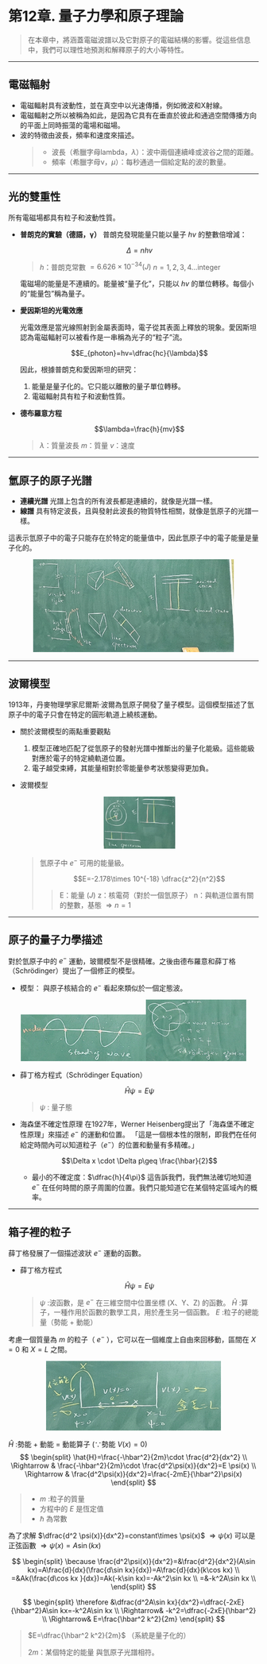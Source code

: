 # 第12章. 量子力學和原子理論

>在本章中，將涵蓋電磁波譜以及它對原子的電磁結構的影響。從這些信息中，我們可以理性地預測和解釋原子的大小等特性。

---

## 電磁輻射

* 電磁輻射具有波動性，並在真空中以光速傳播，例如微波和X射線。
* 電磁輻射之所以被稱為如此，是因為它具有在垂直於彼此和通過空間傳播方向的平面上同時振蕩的電場和磁場。
* 波的特徵由波長，頻率和速度來描述。
  >
  > * 波長（希臘字母lambda，$\lambda$）：波中兩個連續峰或波谷之間的距離。
  > * 頻率（希臘字母ν，$\mu$）：每秒通過一個給定點的波的數量。

---

## 光的雙重性

所有電磁場都具有粒子和波動性質。

* **普朗克的實驗（德語，γ）**
  普朗克發現能量只能以量子 $hv$ 的整數倍增減：

  $$\Delta=nhv$$

  > $h$：普朗克常數 $=6.626\times 10^{-34}(J)$
  > $n=1, 2, 3, 4\dotsc \text{integer}$

  電磁場的能量是不連續的。能量被“量子化”，只能以 $hv$ 的單位轉移。每個小的“能量包”稱為量子。

* **愛因斯坦的光電效應**

  光電效應是當光線照射到金屬表面時，電子從其表面上釋放的現象。愛因斯坦認為電磁輻射可以被看作是一串稱為光子的“粒子”流。

  $$E_{photon}=hv=\dfrac{hc}{\lambda}$$

  因此，根據普朗克和愛因斯坦的研究：
    1. 能量是量子化的。它只能以離散的量子單位轉移。
    2. 電磁輻射具有粒子和波動性質。

* **德布羅意方程**

  $$\lambda=\frac{h}{mv}$$

  > $\lambda$：質量波長
  > $m$：質量
  > $v$：速度

---

## 氫原子的原子光譜

* **連續光譜**
  光譜上包含的所有波長都是連續的，就像是光譜一樣。
* **線譜**
  具有特定波長，且與發射此波長的物質特性相關，就像是氫原子的光譜一樣。

這表示氫原子中的電子只能存在於特定的能量值中，因此氫原子中的電子能量是量子化的。

<div align=center>
  <img src=./Picture/112-3-6/IMG20230306_ABC.jpg width=80%>
</div>

---

## 波爾模型

1913年，丹麥物理學家尼爾斯·波爾為氫原子開發了量子模型。這個模型描述了氫原子中的電子只會在特定的圓形軌道上繞核運動。

* 關於波爾模型的兩點重要觀點
  1. 模型正確地匹配了從氫原子的發射光譜中推斷出的量子化能級。這些能級對應於電子的特定繞軌道位置。
  2. 電子越受束縛，其能量相對於零能量參考狀態變得更加負。

* 波爾模型

  <div align="center"><img src=./Picture/112-3-6/IMG20230306_D.png width=30%></div>

  > 氫原子中 $e^-$ 可用的能量級。
  >
  > $$E=-2.178\times 10^{-18} \dfrac{z^2}{n^2}$$
  >
  >> E：能量 ($J$)
  >> z：核電荷（對於一個氫原子）
  >> n：與軌道位置有關的整數，基態 $\Rightarrow n=1$

---

## 原子的量子力學描述

對於氫原子中的 $e^-$ 運動，玻爾模型不是很精確。之後由德布羅意和薛丁格（Schrödinger）提出了一個修正的模型。

* 模型：
  與原子核結合的 $e^-$ 看起來類似於一個定態波。

<div align=center><img src=./Picture/112-3-6/IMG20230306_E.jpg width=50%><img src=./Picture/112-3-6/IMG20230306_F.jpg width=40%></div>

* 薛丁格方程式（Schrödinger Equation）

  $$\hat {H}\psi =E\psi$$

  > $\psi$ : 量子態

* 海森堡不確定性原理
  在1927年，Werner Heisenberg提出了「海森堡不確定性原理」來描述 $e^-$ 的運動和位置。
  「這是一個根本性的限制，即我們在任何給定時間內可以知道粒子（$e^-$）的位置和動量有多精確。」

  $$\Delta x \cdot \Delta p\geq \frac{\hbar}{2}$$

  * 最小的不確定度：$\dfrac{h}{4\pi}$
    這告訴我們，我們無法確切地知道 $e^-$ 在任何時間的原子周圍的位置。我們只能知道它在某個特定區域內的概率。

---

## 箱子裡的粒子

薛丁格發展了一個描述波狀 $e^-$ 運動的函數。

* 薛丁格方程式

  $$\hat{H}\psi=E\psi$$

  > $\psi$ :波函數，是 $e^-$ 在三維空間中位置坐標 (X、Y、Z) 的函數。
  > $\hat{H}$ :算子，一種作用於函數的數學工具，用於產生另一個函數。
  > $E$ :粒子的總能量（勢能 $+$ 動能）

考慮一個質量為 $m$ 的粒子（ $e^-$ ），它可以在一個維度上自由來回移動，區間在 $X=0$ 和 $X=L$ 之間。

<div align=center><img src=./Picture/112-3-13/IMG20230313_A.png width=70%></div>

$\hat{H}$ :勢能 $+$ 動能 $=$ 動能算子 $(\because\text{勢能}\ V(x)=0)$
$$
\begin{split}
\hat{H}=\frac{-\hbar^2}{2m}\cdot \frac{d^2}{dx^2} \\
\Rightarrow & \frac{-\hbar^2}{2m}\cdot \frac{d^2\psi(x)}{dx^2}=E \psi(x) \\
\Rightarrow & \frac{d^2\psi(x)}{dx^2}=\frac{-2mE}{\hbar^2}\psi(x)
\end{split}
$$

> * $m$ :粒子的質量
> * 方程中的 $E$ 是恆定值
> * $\hbar$ 為常數

為了求解 $\dfrac{d^2 \psi(x)}{dx^2}=constant\times \psi(x)$
$\Rightarrow \psi(x)$ 可以是正弦函數 $\Rightarrow \psi(x)=A\sin(kx)$

$$
\begin{split}
  \because \frac{d^2\psi(x)}{dx^2}=&\frac{d^2}{dx^2}(A\sin kx)=A\frac{d}{dx}(\frac{d\sin kx}{dx})=A\frac{d}{dx}(k\cos kx) \\
  =&Ak(\frac{d\cos kx }{dx})=Ak(-k\sin kx)=-Ak^2\sin kx \\
  =&-k^2A\sin kx \\
\end{split}
$$

$$
\begin{split}
  \therefore &\dfrac{d^2A\sin kx}{dx^2}=\dfrac{-2xE}{\hbar^2}A\sin kx=-k^2A\sin kx \\
  \Rightarrow& -k^2=\dfrac{-2xE}{\hbar^2} \\
  \Rightarrow& E=\frac{\hbar^2 k^2}{2m}
\end{split}
$$

> $E=\dfrac{\hbar^2 k^2}{2m}$ （系統是量子化的）
>
> $2m$：某個特定的能量
> 與氫原子光譜相符。

<!---20230313-3--->